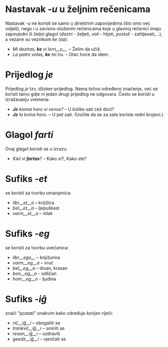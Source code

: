 # Nastavak *-u* u željnim rečenicama

Nastavak *-u* ne koristi se samo u direktnim zapovijedima (što smo već vidjeli), nego i u zavisno-složenim rečenicama koje u glavnoj rečenici imaju zapovjedni ili željni glagol (*deziri* - željeti, *voli* - htjeti, *postuli* - zahtjevati,...), a vezane su veznikom *ke* (da):

- *Mi deziras, __ke__ vi lern__u__.* – Želim da učiš.
- *La patro volas, __ke__ mi iru.* – Otac hoće da idem. 
 
# Prijedlog *je*

Prijedlog *je* tzv. džoker-prijedlog. Nema točno određeno značenje, već se koristi tamo gdje ni jedan drugi prijedlog ne odgovara. Često se koristi u izražavanju vremena:

- *__Je__ kioma horo vi venos?* – U koliko sati ćeš doći?
- *__Je__ la kvina horo.* – U pet sati. (Uočite da se za sate koriste redni brojevi.)
 

# Glagol *farti*

Ovaj glagol koristi se u izrazu:

- *Kiel vi __fartas__?* – Kako si?, Kako ste?


# Sufiks *-et*

se koristi za tvorbu umanjenica:

- *libr__et__o* – knjižica
- *bel__et__a*  – ljepuškast
- *varm__et__a* – mlak
 

# Sufiks *-eg*

se koristi za tvorbu uvećanica:

- *libr__ego__*  – knjižurina
- *varm__eg__a*  – vruć
- *bel__eg__a*   – divan, krasan
- *bon__eg__a*   – odličan
- *hom__eg__o*   - ljudina


# Sufiks *-iĝ*

znači "postati" onakvim kako određuje korijen riječi:

- *riĉ__iĝ__i*      – obogatiti se
- *trankvil__iĝ__i* – smiriti se
- *resan__iĝ__i*    – ozdraviti
- *geedz__iĝ__i*    – vjenčati se
 

